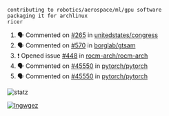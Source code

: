 ```
contributing to robotics/aerospace/ml/gpu software
packaging it for archlinux
ricer
```

<!--START_SECTION:activity-->
1. 🗣 Commented on [#265](https://github.com/unitedstates/congress/issues/265) in [unitedstates/congress](https://github.com/unitedstates/congress)
2. 🗣 Commented on [#570](https://github.com/borglab/gtsam/issues/570) in [borglab/gtsam](https://github.com/borglab/gtsam)
3. ❗️ Opened issue [#448](https://github.com/rocm-arch/rocm-arch/issues/448) in [rocm-arch/rocm-arch](https://github.com/rocm-arch/rocm-arch)
4. 🗣 Commented on [#45550](https://github.com/pytorch/pytorch/issues/45550) in [pytorch/pytorch](https://github.com/pytorch/pytorch)
5. 🗣 Commented on [#45550](https://github.com/pytorch/pytorch/issues/45550) in [pytorch/pytorch](https://github.com/pytorch/pytorch)
<!--END_SECTION:activity-->


![statz](https://github-readme-stats.vercel.app/api?username=acxz&include_all_commits=true&show_icons=true)

[![lngwgez](https://github-readme-stats.vercel.app/api/top-langs/?username=acxz&layout=compact)](https://github.com/acxz/github-readme-stats)


<!--
**acxz/acxz** is a ✨ _special_ ✨ repository because its `README.md` (this file) appears on your GitHub profile.

Here are some ideas to get you started:

- 🔭 I’m currently working on ...
- 🌱 I’m currently learning ...
- 👯 I’m looking to collaborate on ...
- 🤔 I’m looking for help with ...
- 💬 Ask me about ...
- 📫 How to reach me: ...
- 😄 Pronouns: ...
- ⚡ Fun fact: ...
-->

